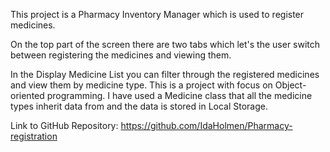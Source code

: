 This project is a Pharmacy Inventory Manager which is used to register medicines.

On the top part of the screen there are two tabs which let's the user switch between registering the medicines and viewing them.

In the Display Medicine List you can filter through the registered medicines and view them by medicine type.
This is a project with focus on Object-oriented programming.
I have used a Medicine class that all the medicine types inherit data from and the data is stored in Local Storage.

Link to GitHub Repository:
https://github.com/IdaHolmen/Pharmacy-registration
